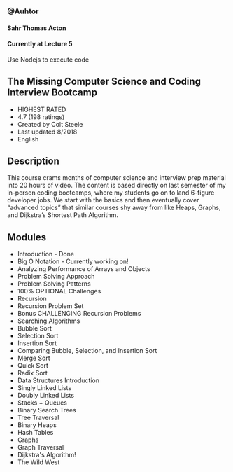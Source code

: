 ### @Auhtor
#### Sahr Thomas Acton

#### Currently at Lecture 5 ####

Use Nodejs to execute code

## The Missing Computer Science and Coding Interview Bootcamp
- HIGHEST RATED
- 4.7 (198 ratings)
- Created by Colt Steele
- Last updated 8/2018
- English

## Description
This course crams months of computer science and interview prep material into 20 hours of video.
The content is based directly on last semester of my in-person coding bootcamps, where my students go on to land 6-figure developer jobs.
We start with the basics and then eventually cover “advanced topics” that similar courses shy away from like Heaps, Graphs,
and Dijkstra’s Shortest Path Algorithm.

## Modules

- Introduction - Done
- Big O Notation - Currently working on!
- Analyzing Performance of Arrays and Objects
- Problem Solving Approach
- Problem Solving Patterns
- 100% OPTIONAL Challenges
- Recursion
- Recursion Problem Set
- Bonus CHALLENGING Recursion Problems
- Searching Algorithms
- Bubble Sort
- Selection Sort
- Insertion Sort
- Comparing Bubble, Selection, and Insertion Sort
- Merge Sort
- Quick Sort
- Radix Sort
- Data Structures Introduction
- Singly Linked Lists
- Doubly Linked Lists
- Stacks + Queues
- Binary Search Trees
- Tree Traversal
- Binary Heaps
- Hash Tables
- Graphs
- Graph Traversal
- Dijkstra's Algorithm!
- The Wild West